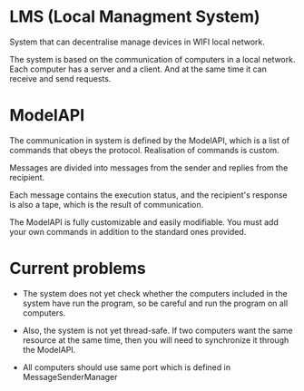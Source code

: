 # LMS (Local Managment System)
System that can decentralise manage devices in WIFI local network.

The system is based on the communication of computers in a local network. Each computer has a server and a client. And at the same time it can receive and send requests.

# ModelAPI
The communication in system is defined by the ModelAPI, which is a list of commands that obeys the protocol. Realisation of commands is custom.

Messages are divided into messages from the sender and replies from the recipient.

Each message contains the execution status, and the recipient's response is also a tape, which is the result of communication.

The ModelAPI is fully customizable and easily modifiable. You must add your own commands in addition to the standard ones provided.

# Current problems
* The system does not yet check whether the computers included in the system have run the program, so be careful and run the program on all computers.

* Also, the system is not yet thread-safe. If two computers want the same resource at the same time, then you will need to synchronize it through the ModelAPI.

* All computers should use same port which is defined in MessageSenderManager
